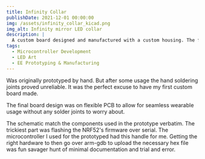 ```yaml
---
title: Infinity Collar
publishDate: 2021-12-01 00:00:00
img: /assets/infinity_collar_kicad.png
img_alt: Infinity mirror LED collar
description: |
  A custom board designed and manufactured with a custom housing. The final product is a captivating esthetic of a wearable infinity mirror.
tags:
  - Microcontroller Development
  - LED Art
  - EE Prototyping & Manufacturing
---
```


Was originally prototyped by hand. But after some usage the hand soldering joints proved unreliable. It was the perfect excuse to have my first custom board made.

The final board design was on flexible PCB to allow for seamless wearable usage without any solder joints to worry about.

The schematic match the components used in the prototype verbatim. The trickiest part was flashing the NRF52's firmware over serial. The microcontroller I used for the prototyped had this handle for me. Getting the right hardware to then go over arm-gdb to upload the necessary hex file was fun savager hunt of minimal documentation and trial and error.
